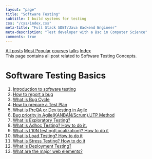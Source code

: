 ```yaml
---
layout: "page"
title: "Software Testing"
subtitle: I build systems for testing
css: "/css/index.css"
meta-title: "Full Stack SDET/Java Backend Engineer"
meta-description: "Test developer with a Bsc in Computer Science"
comments: true
---
```

<div class="list-filters">
    <a href="/" class="list-filter filter-selected">All posts</a>
    <a href="/popular" class="list-filter">Most Popular</a>
    <a href="/courses" class="list-filter">courses</a>
	<a href="/talks" class="list-filter">talks</a>
    <a href="/tags" class="list-filter">Index</a>
</div>
This page contains all post related to Software Testing Concepts.

# Software Testing Basics
1. [Introduction to software testing](http://shantonusarker.blogspot.com/2009/05/testing-essential-step-in-software.html)
2. [How to report a bug](http://shantonusarker.blogspot.com/2012/09/a-good-bug-report.html)
3. [What is Bug Cycle](http://shantonusarker.blogspot.com/2012/12/what-is-bug-cycle.html)
4. [How to prepare a Test Plan](http://shantonusarker.blogspot.com/2012/12/how-to-prepare-test-plan.html)
5. [What is PreQA or Dev testing in Agile](http://shantonusarker.blogspot.com/2012/09/pre-qa-essential-step-in-agilekan.html)
6. [Bug priority in Agile(KANBAN/Scrum),UTP Method](http://shantonusarker.blogspot.com/2012/08/how-to-prioritize-bugs-in.html)
7. [What is Exploratory Testing?](http://shantonusarker.blogspot.com/2012/12/what-is-exploratory-testing.html)
8. [What is Adhoc Testing? How to do it.](http://shantonusarker.blogspot.com/2012/12/what-is-adhoc-testing-how-to-do-it.html)
9. [What is L10N testing(Localization)? How to do it](http://shantonusarker.blogspot.com/2012/12/what-is-adhoc-testing-how-to-do-it.html)
10. [What is Load Testing? How to do it](http://shantonusarker.blogspot.com/2012/12/what-is-load-testing-how-to-do-it.html)
11. [What is Stress Testing? How to do it](http://shantonusarker.blogspot.com/2013/01/what-is-stress-testing-how-to-do-it.html)
12. [What is Deployment Testing?](http://shantonusarker.blogspot.com/2012/12/what-is-deployment-testing.html)
13. [What are the major web elements?](http://shantonusarker.blogspot.com/2012/11/popular-web-site-elements.html)